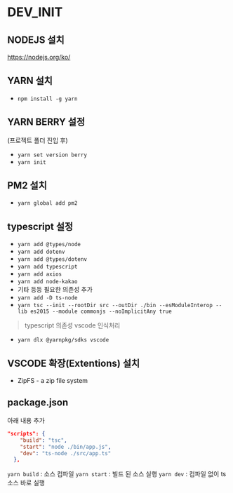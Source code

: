 # DEV_INIT

## NODEJS 설치

https://nodejs.org/ko/

## YARN 설치

- `npm install -g yarn`

## YARN BERRY 설정

(프로젝트 폴더 진입 후)

- `yarn set version berry`
- `yarn init`

## PM2 설치

- `yarn global add pm2`

## typescript 설정

- `yarn add @types/node`
- `yarn add dotenv`
- `yarn add @types/dotenv`
- `yarn add typescript`
- `yarn add axios`
- `yarn add node-kakao`
- 기타 등등 필요한 의존성 추가
- `yarn add -D ts-node`
- `yarn tsc --init --rootDir src --outDir ./bin --esModuleInterop --lib es2015 --module commonjs --noImplicitAny true`

> typescript 의존성 vscode 인식처리

- `yarn dlx @yarnpkg/sdks vscode`

## VSCODE 확장(Extentions) 설치

- ZipFS - a zip file system

## package.json

아래 내용 추가

```json
"scripts": {
    "build": "tsc",
    "start": "node ./bin/app.js",
    "dev": "ts-node ./src/app.ts"
  },
```

`yarn build` : 소스 컴파일
`yarn start` : 빌드 된 소스 실행
`yarn dev` : 컴파일 없이 ts 소스 바로 실행

